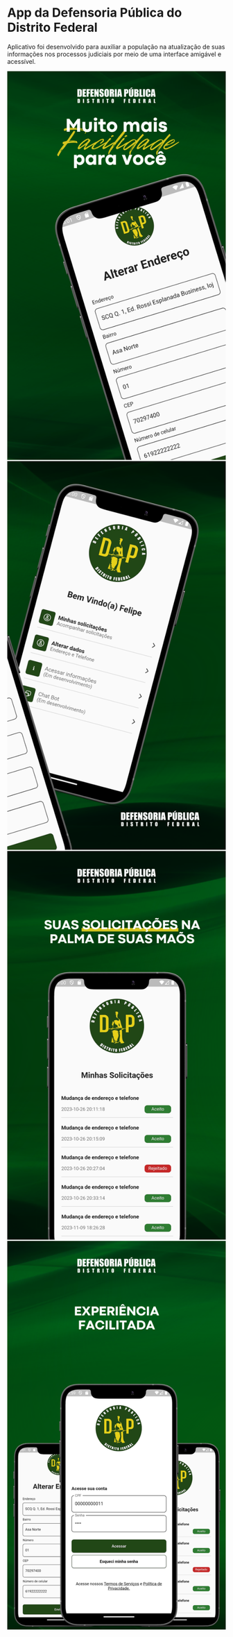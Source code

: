 # App da Defensoria Pública do Distrito Federal

 Aplicativo foi desenvolvido para auxiliar a população na atualização de suas informações nos processos judiciais por meio de uma interface amigável e acessível.

<img src="./assets/primeiro.png" alt="Logo do Projeto">
<img src="./assets/segundo.png" alt="Logo do Projeto">
<img src="./assets/terceiro.png" alt="Logo do Projeto">
<img src="./assets/quarto.png" alt="Logo do Projeto">

